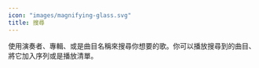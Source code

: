 ```yaml
---
icon: "images/magnifying-glass.svg"
title: 搜尋
---
```

使用演奏者、專輯、或是曲目名稱來搜尋你想要的歌。你可以播放搜尋到的曲目、將它加入序列或是播放清單。
